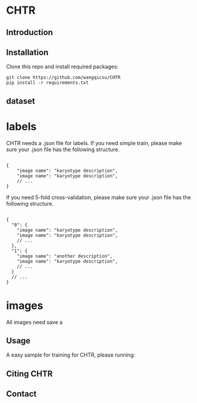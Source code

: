 # CHTR

## Introduction




## Installation
Clone this repo and install required packages:
```
git clone https://github.com/wangqicsu/CHTR
pip install -r requirements.txt
```
## dataset

# labels
CHTR needs a .json file for labels.
If you need simple train, please make sure your .json file has the following structure.
```

{
    "image name": "karyotype description",
    "image name": "karyotype description",
    // ...
}

```

If you need 5-fold cross-validation, please make sure your .json file has the following structure.
```

{
  "0": {
    "image name": "karyotype description",
    "image name": "karyotype description",
    // ...
  },
  "1": {
    "image name": "another description",
    "image name": "karyotype description",
    // ...
  }
  // ...
}

```

# images
All images need save a 
## Usage

A easy sample for training for CHTR, please running:
    
    



## Citing CHTR


## Contact

